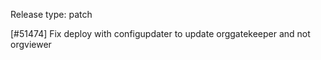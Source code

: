 Release type: patch

[#51474] Fix deploy with configupdater to update orggatekeeper and not orgviewer
